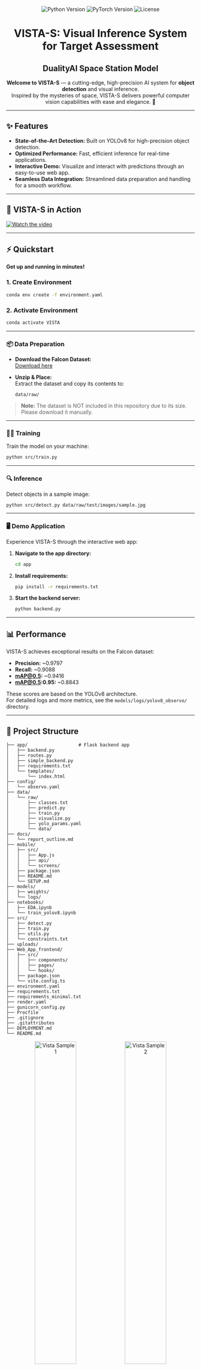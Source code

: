 <p align="center">
  <img src="https://img.shields.io/badge/Python-3.8%2B-blue?style=for-the-badge&logo=python" alt="Python Version">
  <img src="https://img.shields.io/badge/PyTorch-1.9%2B-orange?style=for-the-badge&logo=pytorch" alt="PyTorch Version">
  <img src="https://img.shields.io/badge/License-MIT-green?style=for-the-badge" alt="License">
</p>

<h1 align="center">VISTA-S: Visual Inference System for Target Assessment</h1>
<h2 align="center">DualityAI Space Station Model</h2>

<p align="center">
  <b>Welcome to <strong>VISTA-S</strong></b> — a cutting-edge, high-precision AI system for <b>object detection</b> and visual inference.<br>
  Inspired by the mysteries of space, VISTA-S delivers powerful computer vision capabilities with ease and elegance. 🌌
</p>

---

## ✨ Features

- **State-of-the-Art Detection:** Built on YOLOv8 for high-precision object detection.
- **Optimized Performance:** Fast, efficient inference for real-time applications.
- **Interactive Demo:** Visualize and interact with predictions through an easy-to-use web app.
- **Seamless Data Integration:** Streamlined data preparation and handling for a smooth workflow.

---

## 📸 VISTA-S in Action


[![Watch the video](https://img.youtube.com/vi/gH7p3Jfavg0/maxresdefault.jpg)](https://youtu.be/gH7p3Jfavg0?si=kfichBROCP6rzNP4)

---

## ⚡ Quickstart

**Get up and running in minutes!**

### 1. Create Environment

```bash
conda env create -f environment.yaml
```

### 2. Activate Environment

```bash
conda activate VISTA
```

---

### 📦 Data Preparation

- **Download the Falcon Dataset:**  
  [Download here](#) <!-- Replace with actual link if available -->

- **Unzip & Place:**  
  Extract the dataset and copy its contents to:

  ```
  data/raw/
  ```

> **Note:** The dataset is NOT included in this repository due to its size. Please download it manually.

---

### 🏋️‍♂️ Training

Train the model on your machine:

```bash
python src/train.py
```

---

### 🔍 Inference

Detect objects in a sample image:

```bash
python src/detect.py data/raw/test/images/sample.jpg
```

---

### 🖥️ Demo Application

Experience VISTA-S through the interactive web app:

1. **Navigate to the app directory:**

    ```bash
    cd app
    ```

2. **Install requirements:**

    ```bash
    pip install -r requirements.txt
    ```

3. **Start the backend server:**

    ```bash
    python backend.py
    ```

---

## 📊 Performance

VISTA-S achieves exceptional results on the Falcon dataset:

- **Precision:** ~0.9797
- **Recall:** ~0.9088
- **mAP@0.5:** ~0.9416
- **mAP@0.5:0.95:** ~0.8843

These scores are based on the YOLOv8 architecture.  
For detailed logs and more metrics, see the `models/logs/yolov8_observo/` directory.

---

## 📁 Project Structure

```
├── app/                   # Flask backend app
│   ├── backend.py
│   ├── routes.py
│   ├── simple_backend.py
│   ├── requirements.txt
│   └── templates/
│       └── index.html
├── config/
│   └── observo.yaml
├── data/
│   └── raw/
│       ├── classes.txt
│       ├── predict.py
│       ├── train.py
│       ├── visualize.py
│       ├── yolo_params.yaml
│       └── data/
├── docs/
│   └── report_outline.md
├── mobile/
│   ├── src/
│   │   ├── App.js
│   │   ├── api/
│   │   └── screens/
│   ├── package.json
│   ├── README.md
│   └── SETUP.md
├── models/
│   ├── weights/
│   └── logs/
├── notebooks/
│   ├── EDA.ipynb
│   └── train_yolov8.ipynb
├── src/
│   ├── detect.py
│   ├── train.py
│   ├── utils.py
│   └── constraints.txt
├── uploads/
├── Web_App_frontend/
│   ├── src/
│   │   ├── components/
│   │   ├── pages/
│   │   └── hooks/
│   ├── package.json
│   └── vite.config.ts
├── environment.yaml
├── requirements.txt
├── requirements_minimal.txt
├── render.yaml
├── gunicorn_config.py
├── Procfile
├── .gitignore
├── .gitattributes
├── DEPLOYMENT.md
└── README.md
```

<p align="center">
  <img src="https://github.com/user-attachments/assets/ef5defcd-19df-4515-be84-acdd09346f24" width="47%" alt="Vista Sample 1">
  <img src="https://github.com/user-attachments/assets/bd32a41b-ecf9-48e3-b233-11f638d9783c" width="47%" alt="Vista Sample 2">
  <br><br>
  <img src="https://github.com/user-attachments/assets/ad7b5e0a-3c0a-47b6-8202-efc10d108cd2" width="47%" alt="Vista Sample 3">
  <img src="https://github.com/user-attachments/assets/1b65551c-454b-4799-b8dc-136a10ea9b26" width="47%" alt="Vista Sample 4">
</p>
---

## ⚠️ DO NOT COMMIT SENSITIVE OR LARGE FILES

- **Model weights, logs, uploads, and raw data are excluded via `.gitignore`.**
- **Do NOT commit files in `models/weights/`, `models/logs/`, `uploads/`, or `data/raw/`.**
- **Notebooks and environment folders are also excluded.**

---

## 🤝 Contributing

We welcome your contributions!

1. **Fork** the repository.
2. **Create a branch** for your changes.
3. **Submit a pull request** with a clear description.

For major changes or new features, please open an issue first to discuss.

---

## 📄 License

This project is licensed under the **MIT License**.  
See the [LICENSE](LICENSE) file for details.

---

<p align="center">
  ✨ Explore the universe with VISTA-S! <br>
  Star the repo, open issues, or contribute to its growth.<br>
  Your feedback and contributions are always welcome.
</p>

